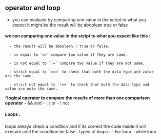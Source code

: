 ## operator and loop 

 - you can evaluate by comparing one value in the script to what you expect it might be the result will be aboolean true or false
 #### we can comparing one value in the script to what you expect like this :
      - the result will be aboolean : true or false.
      
      - is equal to `==` compare two value if they are same.
      
      - is not equal to `!=` compare two value if they are not same.
      
      - strict equal to `===` to check that both the data type and value are the same.
      
      - strict not equal to `!==` to check that both the data type and value are note the same.
      
 ***logical operator to compare the results of more than one comparison operator**
          - && and
          - `||` or
          - ! not
##### Loops :
   loops always check a condition and if its correct the code inside it will execute until the condition be false .
types of loops :
         - For loop
         - while loop
